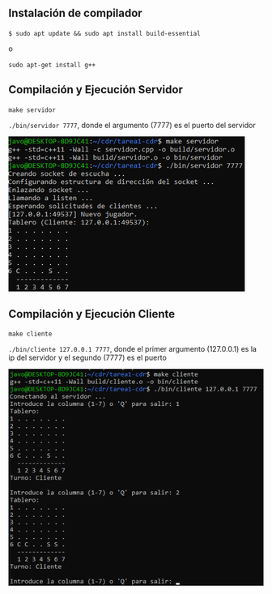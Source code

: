 ## Instalación de compilador

`$ sudo apt update && sudo apt install build-essential`

o

`sudo apt-get install g++`

## Compilación y Ejecución Servidor

`make servidor`

`./bin/servidor 7777`, donde el argumento (7777) es el puerto del servidor

![alt text](capturas/servidor.png)

## Compilación y Ejecución Cliente

`make cliente`

`./bin/cliente 127.0.0.1 7777`, donde el primer argumento (127.0.0.1) es la ip del servidor y el segundo (7777) es el puerto

![alt text](capturas/cliente.png)
